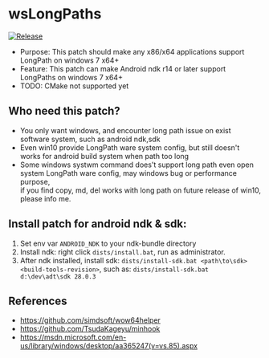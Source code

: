 # wsLongPaths

[![Release](https://img.shields.io/badge/release-v3.2.1-blue.svg)](https://github.com/simdsoft/wsLongPaths/releases)

* Purpose: This patch should make any x86/x64 applications support LongPath on windows 7 x64+
* Feature: This patch can make Android ndk r14 or later support LongPaths on windows 7 x64+
* TODO: CMake not supported yet

## Who need this patch?
* You only want windows, and encounter long path issue on exist software system, such as android ndk,sdk
* Even win10 provide LongPath ware system config, but still doesn't works for android build system when path too long
* Some windows systwm command does't support long path even open system LongPath ware config, may windows bug or performance purpose,  
if you find copy, md, del works with long path on future release of win10, please info me.
  
## Install patch for android ndk & sdk:  
1. Set env var ```ANDROID_NDK``` to your ndk-bundle directory  
2. Install ndk: right click ```dists/install.bat```, run as administrator.  
3. After ndk installed, install sdk: ```dists/install-sdk.bat <path\to\sdk> <build-tools-revision>```, such as: ```dists/install-sdk.bat d:\dev\adt\sdk 28.0.3```

## References
* https://github.com/simdsoft/wow64helper
* https://github.com/TsudaKageyu/minhook
* https://msdn.microsoft.com/en-us/library/windows/desktop/aa365247(v=vs.85).aspx
